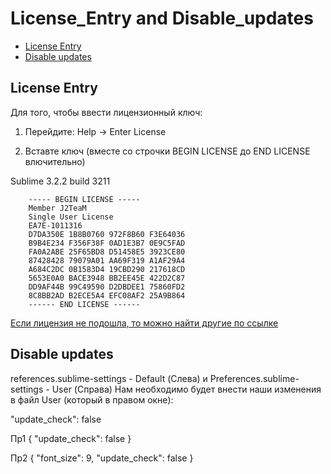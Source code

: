 # License_Entry and Disable_updates

<!-- MarkdownTOC autolink="true" -->

- [License Entry](#license-entry)
- [Disable updates](#disable-updates)

<!-- /MarkdownTOC -->

## License Entry

Для того, чтобы ввести лицензионный ключ:

1. Перейдите: Help -> Enter License

2. Вставте ключ (вместе со строчки BEGIN LICENSE до END LICENSE влючительно)

Sublime 3.2.2 build 3211

		----- BEGIN LICENSE -----
		Member J2TeaM
		Single User License
		EA7E-1011316
		D7DA350E 1B8B0760 972F8B60 F3E64036
		B9B4E234 F356F38F 0AD1E3B7 0E9C5FAD
		FA0A2ABE 25F65BD8 D51458E5 3923CE80
		87428428 79079A01 AA69F319 A1AF29A4
		A684C2DC 0B1583D4 19CBD290 217618CD
		5653E0A0 BACE3948 BB2EE45E 422D2C87
		DD9AF44B 99C49590 D2DBDEE1 75860FD2
		8C8BB2AD B2ECE5A4 EFC08AF2 25A9B864
		------ END LICENSE ------

[Если лицензия не подошла, то можно найти другие по ссылке](https://gist.github.com/dinhchi27/80d49460fd4529e21e6b60cc77c79b54)

## Disable updates

references.sublime-settings - Default (Слева) и Preferences.sublime-settings - User (Справа)
Нам необходимо будет внести наши изменения в файл User (который в правом окне):

"update_check": false

Пр1
{
	"update_check": false
}

Пр2
{
	"font_size": 9,
	"update_check": false
}